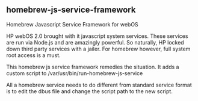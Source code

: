 ## homebrew-js-service-framework
Homebrew Javascript Service Framework for webOS

HP webOS 2.0 brought with it javascript system services. These services are run via Node.js and are amazingly powerful. So naturally, HP locked down third party services with a jailer. For homebrew however, full system root access is a must.

This homebrew js service framework remedies the situation. It adds a custom script to /var/usr/bin/run-homebrew-js-service

All a homebrew service needs to do different from standard service format is to edit the dbus file and change the script path to the new script.
